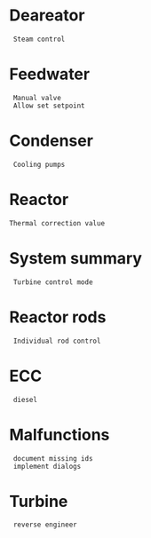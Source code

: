# Deareator
     Steam control

# Feedwater
     Manual valve
     Allow set setpoint

# Condenser
     Cooling pumps

# Reactor
	Thermal correction value

# System summary
     Turbine control mode

# Reactor rods
     Individual rod control

# ECC
     diesel

# Malfunctions
     document missing ids
     implement dialogs

# Turbine
     reverse engineer

